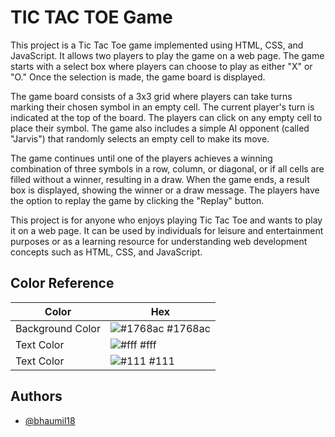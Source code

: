 
# TIC TAC TOE Game

This project is a Tic Tac Toe game implemented using HTML, CSS, and JavaScript. It allows two players to play the game on a web page. The game starts with a select box where players can choose to play as either "X" or "O." Once the selection is made, the game board is displayed.

The game board consists of a 3x3 grid where players can take turns marking their chosen symbol in an empty cell. The current player's turn is indicated at the top of the board. The players can click on any empty cell to place their symbol. The game also includes a simple AI opponent (called "Jarvis") that randomly selects an empty cell to make its move.

The game continues until one of the players achieves a winning combination of three symbols in a row, column, or diagonal, or if all cells are filled without a winner, resulting in a draw. When the game ends, a result box is displayed, showing the winner or a draw message. The players have the option to replay the game by clicking the "Replay" button.

This project is for anyone who enjoys playing Tic Tac Toe and wants to play it on a web page. It can be used by individuals for leisure and entertainment purposes or as a learning resource for understanding web development concepts such as HTML, CSS, and JavaScript.

## Color Reference

| Color             | Hex                                                                |
| ----------------- | ------------------------------------------------------------------ |
| Background Color | ![#1768ac](https://via.placeholder.com/10/1768ac?text=+) #1768ac |
| Text Color | ![#fff](https://via.placeholder.com/10/fff?text=+) #fff |
| Text Color | ![#111](https://via.placeholder.com/10/111?text=+) #111 |


## Authors

- [@bhaumil18](https://www.github.com/bhaumil18)

